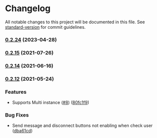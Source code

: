 # Changelog

All notable changes to this project will be documented in this file. See [standard-version](https://github.com/conventional-changelog/standard-version) for commit guidelines.

### [0.2.24](https://github.com/totvs/tds-monitor-standalone/compare/v0.2.21...v0.2.24) (2023-04-28)

### [0.2.15](https://github.com/totvs/tds-monitor-standalone/compare/v0.2.14...v0.2.15) (2021-07-26)

### [0.2.14](https://github.com/totvs/tds-monitor-standalone/compare/v0.2.12...v0.2.14) (2021-06-16)

### [0.2.12](https://github.com/totvs/tds-monitor-standalone/compare/v0.0.11...v0.2.12) (2021-05-24)


### Features

* Supports Multi instance ([#8](https://github.com/totvs/tds-monitor-standalone/issues/8)) ([80fc1f9](https://github.com/totvs/tds-monitor-standalone/commit/80fc1f97f31cc035fd035f39d62052d16688b135))


### Bug Fixes

* Send message and disconnect buttons not enabling when check user ([dba61cd](https://github.com/totvs/tds-monitor-standalone/commit/dba61cda351ee1b24e7252c827e7ab56643e243f))
